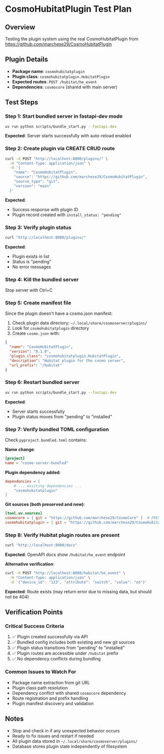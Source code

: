 # CosmoHubitatPlugin Test Plan

## Overview
Testing the plugin system using the real CosmoHubitatPlugin from https://github.com/marchese29/CosmoHubitatPlugin

## Plugin Details
- **Package name**: `cosmohubitatplugin`
- **Plugin class**: `cosmohubitatplugin.HubitatPlugin`
- **Expected routes**: `POST /hubitat/he_event`
- **Dependencies**: `cosmocore` (shared with main server)

## Test Steps

### Step 1: Start bundled server in fastapi-dev mode
```bash
uv run python scripts/bundle_start.py --fastapi-dev
```
**Expected**: Server starts successfully with auto-reload enabled

### Step 2: Create plugin via CREATE CRUD route
```bash
curl -X POST "http://localhost:8000/plugins/" \
  -H "Content-Type: application/json" \
  -d '{
    "name": "CosmoHubitatPlugin",
    "source": "https://github.com/marchese29/CosmoHubitatPlugin",
    "source_type": "git",
    "version": "main"
  }'
```
**Expected**: 
- Success response with plugin ID
- Plugin record created with `install_status: "pending"`

### Step 3: Verify plugin status
```bash
curl "http://localhost:8000/plugins/"
```
**Expected**: 
- Plugin exists in list
- Status is "pending"
- No error messages

### Step 4: Kill the bundled server
Stop server with Ctrl+C

### Step 5: Create manifest file
Since the plugin doesn't have a cosmo.json manifest:

1. Check plugin data directory: `~/.local/share/cosmoserver/plugins/`
2. Look for `cosmohubitatplugin` directory 
3. Create `cosmo.json` with:
```json
{
  "name": "CosmoHubitatPlugin",
  "version": "0.1.0",
  "plugin_class": "cosmohubitatplugin.HubitatPlugin",
  "description": "Hubitat plugin for the cosmo server",
  "url_prefix": "/hubitat"
}
```

### Step 6: Restart bundled server
```bash
uv run python scripts/bundle_start.py --fastapi-dev
```
**Expected**: 
- Server starts successfully
- Plugin status moves from "pending" to "installed"

### Step 7: Verify bundled TOML configuration
Check `pyproject.bundled.toml` contains:

**Name change**:
```toml
[project]
name = "cosmo-server-bundled"
```

**Plugin dependency added**:
```toml
dependencies = [
    # ... existing dependencies ...
    "cosmohubitatplugin"
]
```

**Git sources (both preserved and new)**:
```toml
[tool.uv.sources]
cosmocore = { git = "https://github.com/marchese29/CosmoCore" }  # PRESERVED
cosmohubitatplugin = { git = "https://github.com/marchese29/CosmoHubitatPlugin" }  # NEW
```

### Step 8: Verify Hubitat plugin routes are present
```bash
curl "http://localhost:8000/docs"
```
**Expected**: OpenAPI docs show `/hubitat/he_event` endpoint

**Alternative verification**:
```bash
curl -X POST "http://localhost:8000/hubitat/he_event" \
  -H "Content-Type: application/json" \
  -d '{"device_id": "123", "attribute": "switch", "value": "on"}'
```
**Expected**: Route exists (may return error due to missing data, but should not be 404)

## Verification Points

### Critical Success Criteria
1. ✅ Plugin created successfully via API
2. ✅ Bundled config includes both existing and new git sources  
3. ✅ Plugin status transitions from "pending" to "installed"
4. ✅ Plugin routes are accessible under `/hubitat` prefix
5. ✅ No dependency conflicts during bundling

### Common Issues to Watch For
- Package name extraction from git URL
- Plugin class path resolution
- Dependency conflict with shared `cosmocore` dependency
- Route registration and prefix handling
- Plugin manifest discovery and validation

## Notes
- Stop and check in if any unexpected behavior occurs
- Ready to fix issues and restart if needed
- All plugin data stored in `~/.local/share/cosmoserver/plugins/`
- Database stores plugin state independently of filesystem
